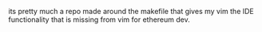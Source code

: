 its pretty much a repo made around the makefile that gives my vim the IDE functionality that is missing from vim for ethereum dev.<br/>
